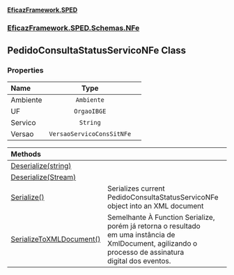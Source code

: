 #### [EficazFramework.SPED](EficazFrameworkSPED.md 'EficazFramework SPED')
### [EficazFramework.SPED.Schemas.NFe](EficazFramework.SPED.Schemas.NFe.md 'EficazFramework.SPED.Schemas.NFe')

## PedidoConsultaStatusServicoNFe Class
### Properties

| Name | Type | |
| :--- | :---: | :--- |
| Ambiente | `Ambiente` |  |
| UF | `OrgaoIBGE` |  |
| Servico | `String` |  |
| Versao | `VersaoServicoConsSitNFe` |  |

| Methods | |
| :--- | :--- |
| [Deserialize(string)](EficazFramework.SPED.Schemas.NFe/PedidoConsultaStatusServicoNFe/Deserialize(string).md 'EficazFramework.SPED.Schemas.NFe.PedidoConsultaStatusServicoNFe.Deserialize(string)') | |
| [Deserialize(Stream)](EficazFramework.SPED.Schemas.NFe/PedidoConsultaStatusServicoNFe/Deserialize(Stream).md 'EficazFramework.SPED.Schemas.NFe.PedidoConsultaStatusServicoNFe.Deserialize(System.IO.Stream)') | |
| [Serialize()](EficazFramework.SPED.Schemas.NFe/PedidoConsultaStatusServicoNFe/Serialize().md 'EficazFramework.SPED.Schemas.NFe.PedidoConsultaStatusServicoNFe.Serialize()') | Serializes current PedidoConsultaStatusServicoNFe object into an XML document |
| [SerializeToXMLDocument()](EficazFramework.SPED.Schemas.NFe/PedidoConsultaStatusServicoNFe/SerializeToXMLDocument().md 'EficazFramework.SPED.Schemas.NFe.PedidoConsultaStatusServicoNFe.SerializeToXMLDocument()') | Semelhante À Function Serialize, porém já retorna o resultado<br/>em uma instância de XmlDocument, agilizando o processo de assinatura<br/>digital dos eventos. |
